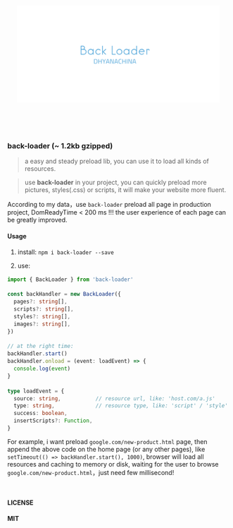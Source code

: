 <br>
<div align="center" height="500">
<img src="logo.png" width="460" height="220" align="center">
</div>

<br><br><br>
### back-loader (~ 1.2kb gzipped)
> a easy and steady preload lib, you can use it to load all kinds of resources. 

>use **back-loader** in your project, you can quickly preload more pictures, styles(.css) or scripts, it will make your website more fluent.

According to my data，use `back-loader` preload all page in production project, DomReadyTime < 200 ms !!!
the user experience of each page can be greatly improved.
<br>

#### Usage

1. install: `npm i back-loader --save`

2. use:
```ts
import { BackLoader } from 'back-loader'

const backHandler = new BackLoader({
  pages?: string[],
  scripts?: string[],
  styles?: string[],
  images?: string[],
})

// at the right time:
backHandler.start()
backHandler.onload = (event: loadEvent) => {
  console.log(event)
}

type loadEvent = {
  source: string,           // resource url, like: 'host.com/a.js'
  type: string,             // resource type, like: 'script' / 'style' / 'image'
  success: boolean,
  insertScripts?: Function,
}
```

For example, i want preload `google.com/new-product.html` page,  then append the above code on the home page (or any other pages),
like `setTimeout(() => backHandler.start(), 1000)`, browser will load all resources and caching to memory or disk,
waiting for the user to browse `google.com/new-product.html`，just need few millisecond!

<br>


#### LICENSE

**MIT**
